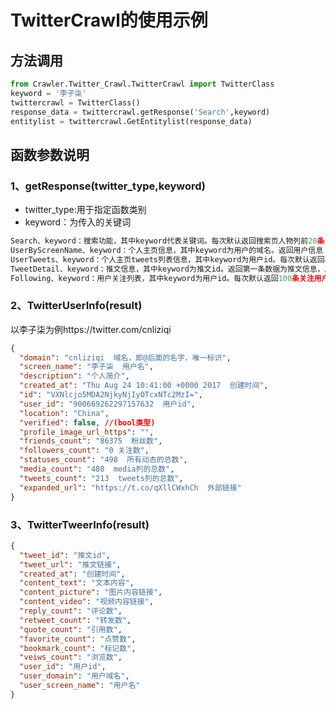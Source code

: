 # TwitterCrawl的使用示例

## 方法调用
```Python
from Crawler.Twitter_Crawl.TwitterCrawl import TwitterClass
keyword = '李子柒'
twittercrawl = TwitterClass()
response_data = twittercrawl.getResponse('Search',keyword)
entitylist = twittercrawl.GetEntitylist(response_data)
```

## 函数参数说明
### 1、getResponse(twitter_type,keyword)
- twitter_type:用于指定函数类别
- keyword：为传入的关键词
```Python 
Search、keyword：搜索功能，其中keyword代表关键词。每次默认返回搜索页人物列前20条
UserByScreenName、keyword：个人主页信息，其中keyword为用户的域名。返回用户信息
UserTweets、keyword：个人主页tweets列表信息，其中keyword为用户id。每次默认返回40条推文数据
TweetDetail、keyword：推文信息，其中keyword为推文id。返回第一条数据为推文信息，后续为评论信息
Following、keyword：用户关注列表，其中keyword为用户id。每次默认返回100条关注用户信息
```
### 2、TwitterUserInfo(result)
以李子柒为例https://twitter.com/cnliziqi
```Json
{
  "domain": "cnliziqi  域名，即@后面的名字，唯一标识",
  "screen_name": "李子柒  用户名",
  "description": "个人简介",
  "created_at": "Thu Aug 24 10:41:00 +0000 2017  创建时间",
  "id": "VXNlcjo5MDA2NjkyNjIyOTcxNTc2MzI=",
  "user_id": "900669262297157632  用户id",
  "location": "China",
  "verified": false, //(bool类型)
  "profile_image_url_https": "",
  "friends_count": "86375  粉丝数",
  "followers_count": "0 关注数",
  "statuses_count": "498  所有动态的总数",
  "media_count": "480  media列的总数",
  "tweets_count": "213  tweets列的总数",
  "expanded_url": "https://t.co/qXllCWxhCh  外部链接"
}
```
### 3、TwitterTweerInfo(result)
```Json
{
  "tweet_id": "推文id",
  "tweet_url": "推文链接",
  "created_at": "创建时间",
  "content_text": "文本内容",
  "content_picture": "图片内容链接",
  "content_video": "视频内容链接",
  "reply_count": "评论数",
  "retweet_count": "转发数",
  "quote_count": "引用数",
  "favorite_count": "点赞数",
  "bookmark_count": "标记数",
  "veiws_count": "浏览数",
  "user_id": "用户id",
  "user_domain": "用户域名",
  "user_screen_name": "用户名"
}
```